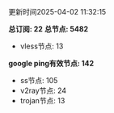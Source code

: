 更新时间2025-04-02 11:32:15

**总订阅: 22**
**总节点: 5482**
- vless节点: 13

**google ping有效节点: 142**
- ss节点: 105
- v2ray节点: 24
- trojan节点: 13
